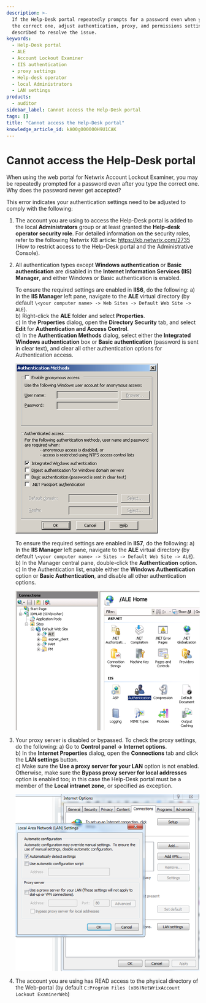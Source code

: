 ```yaml
---
description: >-
  If the Help-Desk portal repeatedly prompts for a password even when you enter
  the correct one, adjust authentication, proxy, and permissions settings as
  described to resolve the issue.
keywords:
  - Help-Desk portal
  - ALE
  - Account Lockout Examiner
  - IIS authentication
  - proxy settings
  - Help-desk operator
  - local Administrators
  - LAN settings
products:
  - auditor
sidebar_label: Cannot access the Help-Desk portal
tags: []
title: "Cannot access the Help-Desk portal"
knowledge_article_id: kA00g000000H9U1CAK
---
```


# Cannot access the Help-Desk portal

When using the web portal for Netwrix Account Lockout Examiner, you may be repeatedly prompted for a password even after you type the correct one. Why does the password never get accepted?

This error indicates your authentication settings need to be adjusted to comply with the following:

1. The account you are using to access the Help-Desk portal is added to the local **Administrators** group or at least granted the **Help-desk operator security role**. For detailed information on the security roles, refer to the following Netwrix KB article: https://kb.netwrix.com/2735 (How to restrict access to the Help-Desk portal and the Administrative Console).

2. All authentication types except **Windows authentication** or **Basic authentication** are disabled in the **Internet Information Services (IIS) Manager**, and either Windows or Basic authentication is enabled.

   To ensure the required settings are enabled in **IIS6**, do the following:
   a) In the **IIS Manager** left pane, navigate to the **ALE** virtual directory (by default `\<your computer name> -> Web Sites -> Default Web Site -> ALE`).  
   b) Right-click the **ALE** folder and select **Properties**.  
   c) In the **Properties** dialog, open the **Directory Security** tab, and select **Edit** for **Authentication and Access Control**.  
   d) In the **Authentication Methods** dialog, select either the **Integrated Windows authentication** box or **Basic authentication** (password is sent in clear text), and clear all other authentication options for Authentication access.

   ![User-added image](images/ka04u000000HcNm_0EM700000004xES.png)

   To ensure the required settings are enabled in **IIS7**, do the following:
   a) In the **IIS Manager** left pane, navigate to the **ALE** virtual directory (by default `\<your computer name> -> Sites -> Default Web Site -> ALE`).  
   b) In the Manager central pane, double-click the **Authentication** option.  
   c) In the Authentication list, enable either the **Windows Authentication** option or **Basic Authentication**, and disable all other authentication options.

   ![User-added image](images/ka04u000000HcNm_0EM700000004xEN.png)

3. Your proxy server is disabled or bypassed. To check the proxy settings, do the following:
   a) Go to **Control panel -> Internet options**.  
   b) In the **Internet Properties** dialog, open the **Connections** tab and click the **LAN settings** button.  
   c) Make sure the **Use a proxy server for your LAN** option is not enabled. Otherwise, make sure the **Bypass proxy server for local addresses** option is enabled too; in this case the Help-Desk portal must be a member of the **Local intranet zone**, or specified as exception.

   ![User-added image](images/ka04u000000HcNm_0EM700000004xEI.png)

4. The account you are using has READ access to the physical directory of the Web-portal (by default `C:Program Files (x86)NetWrixAccount Lockout ExaminerWeb`)
